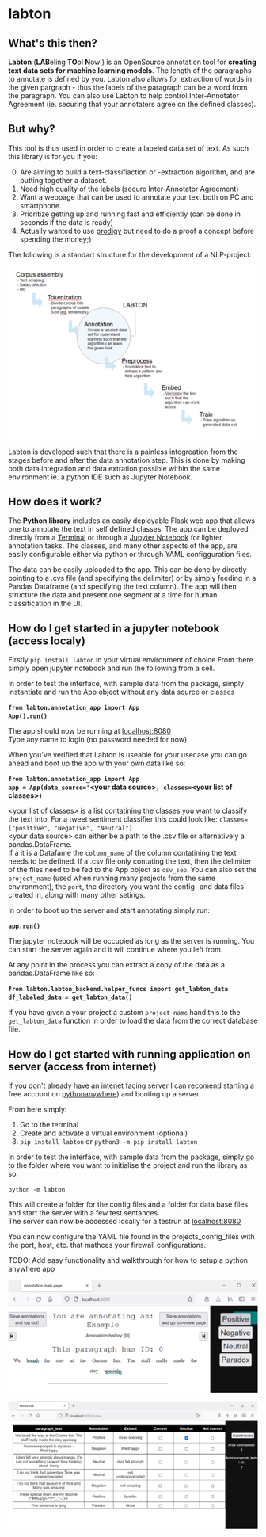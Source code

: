 # labton

## What's this then?
**Labton** (**LAB**eling **TO**ol **N**ow!) is an OpenSource annotation tool for **creating text data sets for machine learning models**. The length of the paragraphs to annotate is defined by you. Labton also allows for extraction of words in the given pargraph - thus the labels of the paragraph can be a word from the paragraph. You can also use Labton to help control Inter-Annotator Agreement (ie. securing that your annotaters agree on the defined classes).

## But why?

This tool is thus used in order to create a labeled data set of text.
As such this library is for you if you:

0. Are aiming to build a text-classifiaction or -extraction algorithm, and are putting together a dataset.
1. Need high quality of the labels (secure Inter-Annotator Agreement)
2. Want a webpage that can be used to annotate your text both on PC and smartphone. 
3. Prioritize getting up and running fast and efficiently (can be done in seconds if the data is ready)
4. Actually wanted to use [prodigy](https://prodi.gy/buy) but need to do a proof a concept before spending the money;)

The following is a standart structure for the development of a NLP-project:
![Review interface](https://raw.githubusercontent.com/Lantow/labton/main/documentation_imgs/labton_workflow_example.PNG) 

Labton is developed such that there is a painless integreation from the stages before and after the data annotation step.
This is done by making both data integration and data extration possible within the same environment ie. a python IDE such as Jupyter Notebook.

## How does it work?

The **Python library** includes an easily deployable Flask web app that allows one to annotate the text in self defined classes. The app can be deployed directly from a [Terminal](#How-do-I-get-started-with-running-application-on-server-(access-from-internet)) or through a [Jupyter Notebook](#How-do-I-get-started-in-a-jupyter-notebook-(access-localy)) for lighter annotation tasks. The classes, and many other aspects of the app, are easily configurable either via python or through YAML configguration files. 

The data can be easily uploaded to the app. This can be done by directly pointing to a .cvs file (and specifying the delimiter) or by simply feeding in a Pandas Dataframe (and specifying the text column). The app will then structure the data and present one segment at a time for human classification in the UI.

## How do I get started in a jupyter notebook (access localy)

Firstly `pip install labton` in your virtual environment of choice
From there simply open jupyter notebook and run the following from a cell.

In order to test the interface, with sample data from the package, simply instantiate and run the App object without any data source or classes 

**`from labton.annotation_app import App`**<br/>
**`App().run()`**

The app should now be running at [localhost:8080](localhost:8080) <br/>
Type any name to login (no password needed for now)

When you've verified that Labton is useable for your usecase you can go ahead and boot up the app with your own data like so:

**`from labton.annotation_app import App`**<br/>
**`app = App(data_source='`\<your data source>`, classes=`\<your list of classes>`)`**

\<your list of classes> is a list contatining the classes you want to classify the text into. For a tweet sentiment classifier this could look like: `classes=["positive", "Negative", "Neutral"]`<br/>
\<your data source> can either be a path to the .csv file or alternatively a pandas.DataFrame. <br/>
If a it is a Datafame the `column_name` of the column contatining the text needs to be defined. If a .csv file only contating the text, then the delimiter of the files need to be fed to the App object as `csv_sep`.
You can also set the `project_name` (used when running many projects from the same environment), the `port`, the directory you want the config- and data files created in, along with many other setings. 

In order to boot up the server and start annotating simply run:

**`app.run()`**

The jupyter notebook will be occupied as long as the server is running.
You can start the server again and it will continue where you left from.

At any point in the process you can extract a copy of the data as a pandas.DataFrame like so:

**`from labton.labton_backend.helper_funcs import get_labton_data`**<br/>
**`df_labeled_data = get_labton_data()`**

If you have given a your project a custom `project_name` hand this to the `get_labton_data` function in order to load the data from the correct database file.

## How do I get started with running application on server (access from internet)

If you don't already have an intenet facing server I can recomend starting a free account on [pythonanywhere](https://eu.pythonanywhere.com/registration/register/beginner/)) and booting up a server.

From here simply:
1. Go to the terminal
2. Create and activate a virtual environment (optional)
3. `pip install labton` or `python3 -m pip install labton`

In order to test the interface, with sample data from the package, simply go to the folder where you want to initialise the project and run the library as so:

`python -m labton`

This will create a folder for the config files and a folder for data base files and start the server with a few test sentances.<br/> The server can now be accessed locally for a testrun at [localhost:8080](localhost:8080)

You can now configure the YAML file found in the projects_config_files with the port, host, etc. that mathces your firewall configurations.

TODO: Add easy functionality and walkthrough for how to setup a python anywhere app

![annotation interface](https://raw.githubusercontent.com/Lantow/labton/main/documentation_imgs/labton_interface_example.PNG)

![Review interface](https://raw.githubusercontent.com/Lantow/labton/main/documentation_imgs/labton_review_interface_example.PNG)